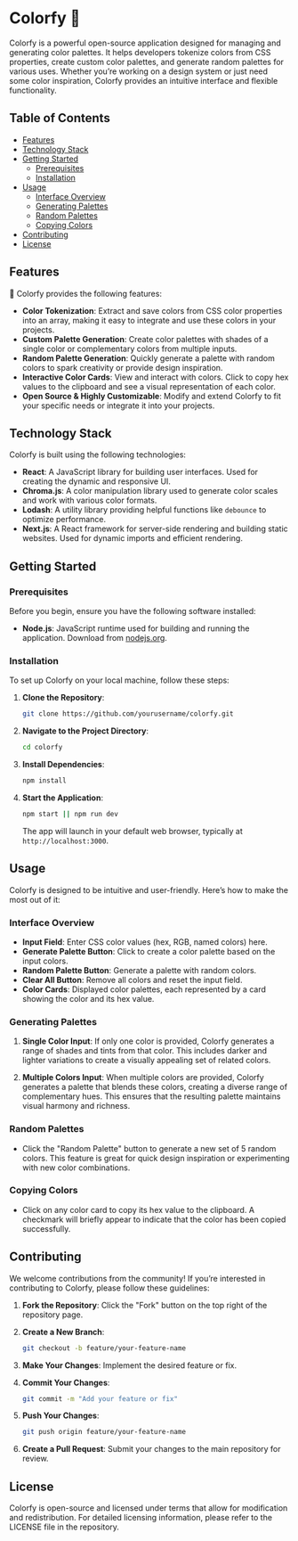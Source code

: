 # Colorfy 🌈

Colorfy is a powerful open-source application designed for managing and generating color palettes. It helps developers tokenize colors from CSS properties, create custom color palettes, and generate random palettes for various uses. Whether you’re working on a design system or just need some color inspiration, Colorfy provides an intuitive interface and flexible functionality.

## Table of Contents
- [Features](#features)
- [Technology Stack](#technology-stack)
- [Getting Started](#getting-started)
  - [Prerequisites](#prerequisites)
  - [Installation](#installation)
- [Usage](#usage)
  - [Interface Overview](#interface-overview)
  - [Generating Palettes](#generating-palettes)
  - [Random Palettes](#random-palettes)
  - [Copying Colors](#copying-colors)
- [Contributing](#contributing)
- [License](#license)

## Features

🌟 Colorfy provides the following features:

- **Color Tokenization**: Extract and save colors from CSS color properties into an array, making it easy to integrate and use these colors in your projects.
- **Custom Palette Generation**: Create color palettes with shades of a single color or complementary colors from multiple inputs.
- **Random Palette Generation**: Quickly generate a palette with random colors to spark creativity or provide design inspiration.
- **Interactive Color Cards**: View and interact with colors. Click to copy hex values to the clipboard and see a visual representation of each color.
- **Open Source & Highly Customizable**: Modify and extend Colorfy to fit your specific needs or integrate it into your projects.

## Technology Stack

Colorfy is built using the following technologies:

- **React**: A JavaScript library for building user interfaces. Used for creating the dynamic and responsive UI.
- **Chroma.js**: A color manipulation library used to generate color scales and work with various color formats.
- **Lodash**: A utility library providing helpful functions like `debounce` to optimize performance.
- **Next.js**: A React framework for server-side rendering and building static websites. Used for dynamic imports and efficient rendering.

## Getting Started

### Prerequisites

Before you begin, ensure you have the following software installed:

- **Node.js**: JavaScript runtime used for building and running the application. Download from [nodejs.org](https://nodejs.org/).

### Installation

To set up Colorfy on your local machine, follow these steps:

1. **Clone the Repository**:

   ```bash
   git clone https://github.com/yourusername/colorfy.git
   ```

2. **Navigate to the Project Directory**:

   ```bash
   cd colorfy
   ```

3. **Install Dependencies**:

   ```bash
   npm install
   ```

4. **Start the Application**:

   ```bash
   npm start || npm run dev
   ```

   The app will launch in your default web browser, typically at `http://localhost:3000`.

## Usage

Colorfy is designed to be intuitive and user-friendly. Here’s how to make the most out of it:

### Interface Overview

- **Input Field**: Enter CSS color values (hex, RGB, named colors) here.
- **Generate Palette Button**: Click to create a color palette based on the input colors.
- **Random Palette Button**: Generate a palette with random colors.
- **Clear All Button**: Remove all colors and reset the input field.
- **Color Cards**: Displayed color palettes, each represented by a card showing the color and its hex value.

### Generating Palettes

1. **Single Color Input**: If only one color is provided, Colorfy generates a range of shades and tints from that color. This includes darker and lighter variations to create a visually appealing set of related colors.

2. **Multiple Colors Input**: When multiple colors are provided, Colorfy generates a palette that blends these colors, creating a diverse range of complementary hues. This ensures that the resulting palette maintains visual harmony and richness.

### Random Palettes

- Click the "Random Palette" button to generate a new set of 5 random colors. This feature is great for quick design inspiration or experimenting with new color combinations.

### Copying Colors

- Click on any color card to copy its hex value to the clipboard. A checkmark will briefly appear to indicate that the color has been copied successfully.

## Contributing

We welcome contributions from the community! If you’re interested in contributing to Colorfy, please follow these guidelines:

1. **Fork the Repository**: Click the "Fork" button on the top right of the repository page.

2. **Create a New Branch**:

   ```bash
   git checkout -b feature/your-feature-name
   ```

3. **Make Your Changes**: Implement the desired feature or fix.

4. **Commit Your Changes**:

   ```bash
   git commit -m "Add your feature or fix"
   ```

5. **Push Your Changes**:

   ```bash
   git push origin feature/your-feature-name
   ```

6. **Create a Pull Request**: Submit your changes to the main repository for review.

## License

Colorfy is open-source and licensed under terms that allow for modification and redistribution. For detailed licensing information, please refer to the LICENSE file in the repository.